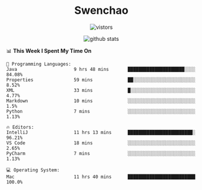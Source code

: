 <h1 align="center">Swenchao</h3>

<p align="center">
  <img src="https://visitor-badge.glitch.me/badge?page_id=Swenchao" alt="vistors" />
</p>

<p align="center">
  <img src="https://github-readme-stats.vercel.app/api?username=Swenchao&count_private=true&show_icons=true&theme=vue-dark&hide_title=true" alt="github stats" />
</p>

<!--START_SECTION:waka-->
📊 **This Week I Spent My Time On** 

```text
💬 Programming Languages: 
Java                     9 hrs 48 mins       █████████████████████░░░░   84.08% 
Properties               59 mins             ██░░░░░░░░░░░░░░░░░░░░░░░   8.52% 
XML                      33 mins             █░░░░░░░░░░░░░░░░░░░░░░░░   4.77% 
Markdown                 10 mins             ░░░░░░░░░░░░░░░░░░░░░░░░░   1.5% 
Python                   7 mins              ░░░░░░░░░░░░░░░░░░░░░░░░░   1.13%

🔥 Editors: 
IntelliJ                 11 hrs 13 mins      ████████████████████████░   96.21% 
VS Code                  18 mins             ░░░░░░░░░░░░░░░░░░░░░░░░░   2.65% 
PyCharm                  7 mins              ░░░░░░░░░░░░░░░░░░░░░░░░░   1.13%

💻 Operating System: 
Mac                      11 hrs 40 mins      █████████████████████████   100.0%

```


<!--END_SECTION:waka-->
